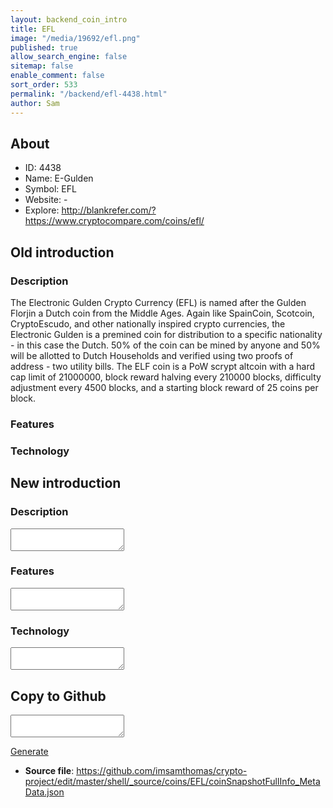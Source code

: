 ```yaml
---
layout: backend_coin_intro
title: EFL
image: "/media/19692/efl.png"
published: true
allow_search_engine: false
sitemap: false
enable_comment: false
sort_order: 533
permalink: "/backend/efl-4438.html"
author: Sam
---
```


## About

- ID: 4438
- Name: E-Gulden
- Symbol: EFL
- Website: -
- Explore: http://blankrefer.com/?https://www.cryptocompare.com/coins/efl/


## Old introduction

### Description

<p>The Electronic Gulden Crypto Currency (EFL) is named after the Gulden Florjin a Dutch coin from the Middle Ages. Again like SpainCoin, Scotcoin, CryptoEscudo, and other nationally inspired crypto currencies, the Electronic Gulden is a premined coin for distribution to a specific nationality - in this case the Dutch. 50% of the coin can be mined by anyone and 50% will be allotted to Dutch Households and verified using two proofs of address - two utility bills. The ELF coin is a PoW scrypt altcoin with a hard cap limit of 21000000, block reward halving every 210000 blocks, difficulty adjustment every 4500 blocks, and a starting block reward of 25 coins per block.</p>

### Features


### Technology




## New introduction


### Description
<textarea id="meta_description" name="description"></textarea>

### Features
<textarea id="meta_features" name="features"></textarea>

### Technology
<textarea id="meta_technology" name="technology"></textarea>


## Copy to Github

<textarea id="coinsnapshotfullinfo_metadata"></textarea>

<a href="#gen" onclick="generateMetaDatJson()">Generate</a>

- **Source file**: <a href="https://github.com/imsamthomas/crypto-project/edit/master/shell/_source/coins/EFL/coinSnapshotFullInfo_MetaData.json">https://github.com/imsamthomas/crypto-project/edit/master/shell/_source/coins/EFL/coinSnapshotFullInfo_MetaData.json</a>


